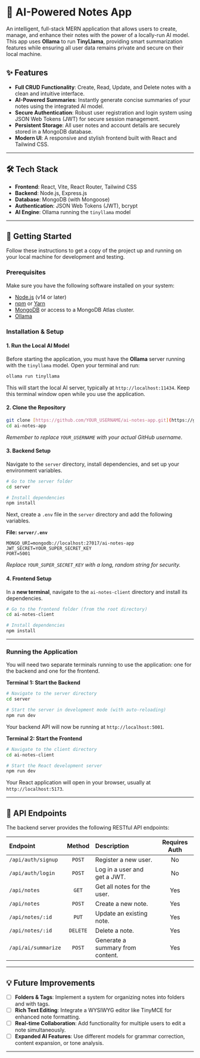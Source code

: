 # 🧠 AI-Powered Notes App

An intelligent, full-stack MERN application that allows users to create, manage, and enhance their notes with the power of a locally-run AI model. This app uses **Ollama** to run **TinyLlama**, providing smart summarization features while ensuring all user data remains private and secure on their local machine.

## ✨ Features

-   **Full CRUD Functionality**: Create, Read, Update, and Delete notes with a clean and intuitive interface.
-   **AI-Powered Summaries**: Instantly generate concise summaries of your notes using the integrated AI model.
-   **Secure Authentication**: Robust user registration and login system using JSON Web Tokens (JWT) for secure session management.
-   **Persistent Storage**: All user notes and account details are securely stored in a MongoDB database.
-   **Modern UI**: A responsive and stylish frontend built with React and Tailwind CSS.

---

## 🛠️ Tech Stack

-   **Frontend**: React, Vite, React Router, Tailwind CSS
-   **Backend**: Node.js, Express.js
-   **Database**: MongoDB (with Mongoose)
-   **Authentication**: JSON Web Tokens (JWT), bcrypt
-   **AI Engine**: Ollama running the `tinyllama` model

---

## 🚀 Getting Started

Follow these instructions to get a copy of the project up and running on your local machine for development and testing.

### Prerequisites

Make sure you have the following software installed on your system:

-   [Node.js](https://nodejs.org/) (v14 or later)
-   [npm](https://www.npmjs.com/) or [Yarn](https://yarnpkg.com/)
-   [MongoDB](https://www.mongodb.com/try/download/community) or access to a MongoDB Atlas cluster.
-   [Ollama](https://ollama.com/)

### Installation & Setup

#### 1. Run the Local AI Model

Before starting the application, you must have the **Ollama** server running with the `tinyllama` model. Open your terminal and run:

```bash
ollama run tinyllama
```

This will start the local AI server, typically at `http://localhost:11434`. Keep this terminal window open while you use the application.

#### 2. Clone the Repository

```bash
git clone [https://github.com/YOUR_USERNAME/ai-notes-app.git](https://github.com/YOUR_USERNAME/ai-notes-app.git)
cd ai-notes-app
```

*Remember to replace `YOUR_USERNAME` with your actual GitHub username.*

#### 3. Backend Setup

Navigate to the `server` directory, install dependencies, and set up your environment variables.

```bash
# Go to the server folder
cd server

# Install dependencies
npm install
```

Next, create a `.env` file in the `server` directory and add the following variables.

**File: `server/.env`**

```env
MONGO_URI=mongodb://localhost:27017/ai-notes-app
JWT_SECRET=YOUR_SUPER_SECRET_KEY
PORT=5001
```

*Replace `YOUR_SUPER_SECRET_KEY` with a long, random string for security.*

#### 4. Frontend Setup

In a **new terminal**, navigate to the `ai-notes-client` directory and install its dependencies.

```bash
# Go to the frontend folder (from the root directory)
cd ai-notes-client

# Install dependencies
npm install
```

---

### Running the Application

You will need two separate terminals running to use the application: one for the backend and one for the frontend.

**Terminal 1: Start the Backend**

```bash
# Navigate to the server directory
cd server

# Start the server in development mode (with auto-reloading)
npm run dev
```

Your backend API will now be running at `http://localhost:5001`.

**Terminal 2: Start the Frontend**

```bash
# Navigate to the client directory
cd ai-notes-client

# Start the React development server
npm run dev
```

Your React application will open in your browser, usually at `http://localhost:5173`.

---

## 📡 API Endpoints

The backend server provides the following RESTful API endpoints:

| Endpoint           | Method  | Description                        | Requires Auth |
| :----------------  | :----:  | :--------------------------------- | :-----------: |
| `/api/auth/signup` | `POST`  | Register a new user.               |      No       |
| `/api/auth/login`  | `POST`  | Log in a user and get a JWT.       |      No       |
| `/api/notes`       | `GET`   | Get all notes for the user.        |      Yes      |
| `/api/notes`       | `POST`  | Create a new note.                 |      Yes      |
| `/api/notes/:id`   | `PUT`   | Update an existing note.           |      Yes      |
| `/api/notes/:id`   | `DELETE`| Delete a note.                     |      Yes      |
| `/api/ai/summarize`| `POST`  | Generate a summary from content.   |      Yes      |

---

## 💡 Future Improvements

-   [ ] **Folders & Tags**: Implement a system for organizing notes into folders and with tags.
-   [ ] **Rich Text Editing**: Integrate a WYSIWYG editor like TinyMCE for enhanced note formatting.
-   [ ] **Real-time Collaboration**: Add functionality for multiple users to edit a note simultaneously.
-   [ ] **Expanded AI Features**: Use different models for grammar correction, content expansion, or tone analysis.

---


